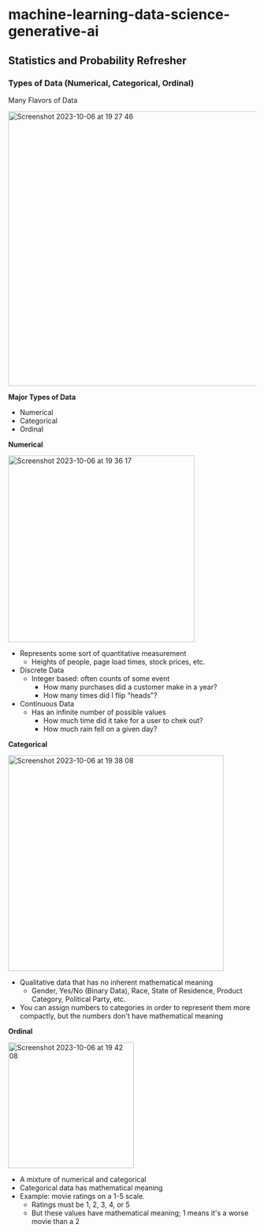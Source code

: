 # machine-learning-data-science-generative-ai

## Statistics and Probability Refresher

### Types of Data (Numerical, Categorical, Ordinal)

Many Flavors of Data

<img width="556" alt="Screenshot 2023-10-06 at 19 27 46" src="https://github.com/CEAC33/machine-learning-data-science-generative-ai/assets/51218415/d4cb6f04-6634-445b-ad5b-66689bd4d58e">

**Major Types of Data**
- Numerical
- Categorical
- Ordinal

**Numerical**

<img width="378" alt="Screenshot 2023-10-06 at 19 36 17" src="https://github.com/CEAC33/machine-learning-data-science-generative-ai/assets/51218415/73396f48-9c10-47cd-8eaa-95c9aa5ff4bf">

- Represents some sort of quantitative measurement
  - Heights of people, page load times, stock prices, etc.
- Discrete Data
  - Integer based: often counts of some event
    - How many purchases did a customer make in a year?
    - How many times did I flip "heads"?
- Continuous Data
  - Has an infinite number of possible values
    - How much time did it take for a user to chek out?
    - How much rain fell on a given day?

**Categorical**

<img width="437" alt="Screenshot 2023-10-06 at 19 38 08" src="https://github.com/CEAC33/machine-learning-data-science-generative-ai/assets/51218415/b109acfd-2ab7-43c5-8de5-36004a284653">

- Qualitative data that has no inherent mathematical meaning
  - Gender, Yes/No (Binary Data), Race, State of Residence, Product Category, Political Party, etc.
- You can assign numbers to categories in order to represent them more compactly, but the numbers don't have mathematical meaning

**Ordinal**

<img width="255" alt="Screenshot 2023-10-06 at 19 42 08" src="https://github.com/CEAC33/machine-learning-data-science-generative-ai/assets/51218415/7d367d38-4594-4308-8716-89cb48f58932">

- A mixture of numerical and categorical
- Categorical data has mathematical meaning
- Example: movie ratings on a 1-5 scale.
  - Ratings must be 1, 2, 3, 4, or 5
  - But these values have mathematical meaning; 1 means it's a worse movie than a 2

